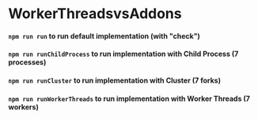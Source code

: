 # WorkerThreadsvsAddons

#### ```npm run run``` to run default implementation (with "check")
#### ```npm run runChildProcess``` to run implementation with Child Process (7 processes)
#### ```npm run runCluster``` to run implementation with Cluster (7 forks)
#### ```npm run runWorkerThreads``` to run implementation with Worker Threads (7 workers)